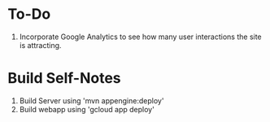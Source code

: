 # To-Do
1. Incorporate Google Analytics to see how many user interactions the site is attracting.

# Build Self-Notes
1. Build Server using 'mvn appengine:deploy'
2. Build webapp using 'gcloud app deploy'
